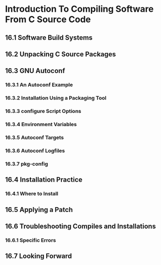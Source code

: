 # Introduction To Compiling Software From C Source Code

## 16.1 Software Build Systems 

## 16.2 Unpacking C Source Packages

## 16.3 GNU Autoconf

### 16.3.1 An Autoconf Example

### 16.3.2 Installation Using a Packaging Tool

### 16.3.3 configure Script Options

### 16.3.4 Environment Variables

### 16.3.5 Autoconf Targets

### 16.3.6 Autoconf Logfiles

### 16.3.7 pkg-config

## 16.4 Installation Practice

### 16.4.1 Where to Install

## 16.5 Applying a Patch

## 16.6 Troubleshooting Compiles and Installations

### 16.6.1 Specific Errors

## 16.7 Looking Forward

